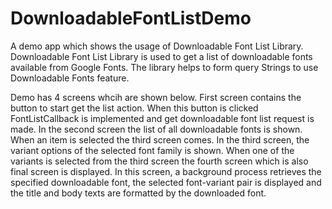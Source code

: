 # DownloadableFontListDemo
A demo app which shows the usage of Downloadable Font List Library. Downloadable Font List Library is used to get a list of downloadable fonts available from Google Fonts. The library helps to form query Strings to use Downloadable Fonts feature.

Demo has 4 screens whcih are shown below. 
First screen contains the button to start get the list action. When this button is clicked FontListCallback is implemented and get downloadable font list request is made.
In the second screen the list of all downloadable fonts is shown. When an item is selected the third screen comes. In the third screen, the variant options of the selected font family is shown. 
When one of the variants is selected from the third screen the fourth screen which is also final screen is displayed. In this screen, a background process retrieves the specified downloadable font, the selected font-variant pair is displayed and the title and body texts are formatted by the downloaded font.
